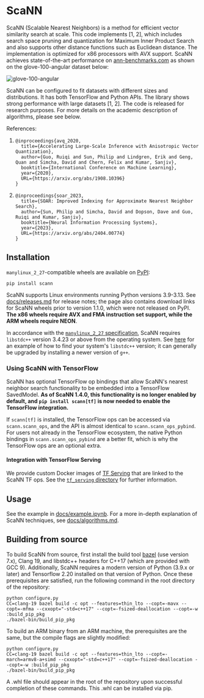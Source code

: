 # ScaNN

ScaNN (Scalable Nearest Neighbors) is a method for efficient vector similarity
search at scale. This code implements [1, 2], which includes search space
pruning and quantization for Maximum Inner Product Search and also supports
other distance functions such as Euclidean distance. The implementation is
optimized for x86 processors with AVX support. ScaNN achieves state-of-the-art
performance on [ann-benchmarks.com](http://ann-benchmarks.com) as shown on the
glove-100-angular dataset below:

![glove-100-angular](https://github.com/google-research/google-research/raw/master/scann/docs/glove_bench.png)

ScaNN can be configured to fit datasets with different sizes and distributions.
It has both TensorFlow and Python APIs. The library shows strong performance
with large datasets [1, 2]. The code is released for research purposes. For more
details on the academic description of algorithms, please see below.

References:

1. ```
   @inproceedings{avq_2020,
     title={Accelerating Large-Scale Inference with Anisotropic Vector Quantization},
     author={Guo, Ruiqi and Sun, Philip and Lindgren, Erik and Geng, Quan and Simcha, David and Chern, Felix and Kumar, Sanjiv},
     booktitle={International Conference on Machine Learning},
     year={2020},
     URL={https://arxiv.org/abs/1908.10396}
   }
   ```

1. ```
   @inproceedings{soar_2023,
     title={SOAR: Improved Indexing for Approximate Nearest Neighbor Search},
     author={Sun, Philip and Simcha, David and Dopson, Dave and Guo, Ruiqi and Kumar, Sanjiv},
     booktitle={Neural Information Processing Systems},
     year={2023},
     URL={https://arxiv.org/abs/2404.00774}
   }
   ```

## Installation

`manylinux_2_27`-compatible wheels are available on
[PyPI](https://pypi.org/project/scann/):

```
pip install scann
```

ScaNN supports Linux environments running Python versions 3.9-3.13. See
[docs/releases.md](docs/releases.md) for release notes; the page also contains
download links for ScaNN wheels prior to version 1.1.0, which were not released
on PyPI. **The x86 wheels require AVX and FMA instruction set support, while
the ARM wheels require NEON**.

In accordance with the
[`manylinux_2_27` specification](https://peps.python.org/pep-0600/), ScaNN
requires `libstdc++` version 3.4.23 or above from the operating system. See
[here](https://stackoverflow.com/questions/10354636) for an example of how
to find your system's `libstdc++` version; it can generally be upgraded by
installing a newer version of `g++`.

### Using ScaNN with TensorFlow

ScaNN has optional TensorFlow op bindings that allow ScaNN's nearest neighbor
search functionality to be embedded into a TensorFlow SavedModel. **As of
ScaNN 1.4.0, this functionality is no longer enabled by default, and `pip
install scann[tf]` is now needed to enable the TensorFlow integration.**

If `scann[tf]` is installed, the TensorFlow ops can be accessed via
`scann.scann_ops`, and the API is almost identical to `scann.scann_ops_pybind`.
For users not already in the TensorFlow ecosystem, the native Python bindings
in `scann.scann_ops_pybind` are a better fit, which is why the TensorFlow ops
are an optional extra.

#### Integration with TensorFlow Serving

We provide custom Docker images of
[TF Serving](https://github.com/tensorflow/serving) that are linked to the ScaNN
TF ops. See the [`tf_serving` directory](tf_serving/README.md) for further
information.

## Usage

See the example in [docs/example.ipynb](docs/example.ipynb). For a more in-depth
explanation of ScaNN techniques, see [docs/algorithms.md](docs/algorithms.md).

## Building from source

To build ScaNN from source, first install the build tool
[bazel](https://bazel.build) (use version 7.x), Clang 19, and libstdc++ headers
for C++17 (which are provided with GCC 9). Additionally, ScaNN requires a modern
version of Python (3.9.x or later) and Tensorflow 2.20 installed on that version
of Python. Once these prerequisites are satisfied, run the following command in
the root directory of the repository:

```
python configure.py
CC=clang-19 bazel build -c opt --features=thin_lto --copt=-mavx --copt=-mfma --cxxopt="-std=c++17" --copt=-fsized-deallocation --copt=-w :build_pip_pkg
./bazel-bin/build_pip_pkg
```

To build an ARM binary from an ARM machine, the prerequisites are the same, but
the compile flags are slightly modified:

```
python configure.py
CC=clang-19 bazel build -c opt --features=thin_lto --copt=-march=armv8-a+simd --cxxopt="-std=c++17" --copt=-fsized-deallocation --copt=-w :build_pip_pkg
./bazel-bin/build_pip_pkg
```

A .whl file should appear in the root of the repository upon successful
completion of these commands. This .whl can be installed via pip.
